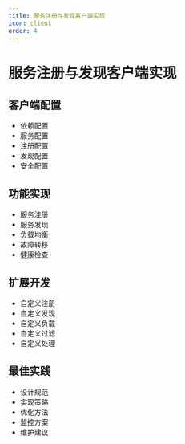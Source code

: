```yaml
---
title: 服务注册与发现客户端实现
icon: client
order: 4
---
```


# 服务注册与发现客户端实现

## 客户端配置
- 依赖配置
- 服务配置
- 注册配置
- 发现配置
- 安全配置

## 功能实现
- 服务注册
- 服务发现
- 负载均衡
- 故障转移
- 健康检查

## 扩展开发
- 自定义注册
- 自定义发现
- 自定义负载
- 自定义过滤
- 自定义处理

## 最佳实践
- 设计规范
- 实现策略
- 优化方法
- 监控方案
- 维护建议
